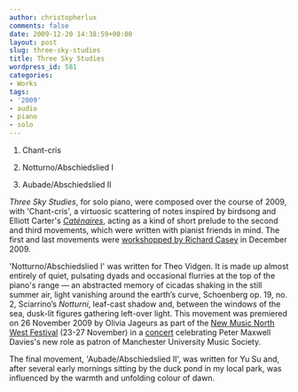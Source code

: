 ```yaml
---
author: christopherlux
comments: false
date: 2009-12-20 14:38:59+00:00
layout: post
slug: three-sky-studies
title: Three Sky Studies
wordpress_id: 581
categories:
- Works
tags:
- '2009'
- audio
- piano
- solo
---
```



	
  1. Chant-cris

	
  2. Notturno/Abschiedslied I

	
  3. Aubade/Abschiedslied II


_Three Sky Studies_, for solo piano, were composed over the course of 2009, with 'Chant-cris', a virtuosic scattering of notes inspired by birdsong and Elliott Carter's [_Caténaires_](http://www.youtube.com/watch?v=54CYVr0_acY), acting as a kind of short prelude to the second and third movements, which were written with pianist friends in mind. The first and last movements were [workshopped by Richard Casey](http://www.chrisswithinbank.net/2009/12/piano-workshop/) in December 2009.

'Notturno/Abschiedslied I' was written for Theo Vidgen. It is made up almost entirely of quiet, pulsating dyads and occasional flurries at the top of the piano's range — an abstracted memory of cicadas shaking in the still summer air, light vanishing around the earth’s curve, Schoenberg op. 19, no. 2, Sciarrino’s _Notturni_, leaf-cast shadow and, between the windows of the sea, dusk-lit figures gathering left-over light. This movement was premiered on 26 November 2009 by Olivia Jageurs as part of the [New Music North West Festival](http://www.rncm.ac.uk/component/option,com_events/task,festival_view/id,32/Itemid,95/) (23-27 November) in a [concert](http://www.arts.manchester.ac.uk/martinharriscentre/mhceventspage.php?eventid=722) celebrating Peter Maxwell Davies's new role as patron of Manchester University Music Society.

The final movement, 'Aubade/Abschiedslied II', was written for Yu Su and, after several early mornings sitting by the duck pond in my local park, was influenced by the warmth and unfolding colour of dawn.
